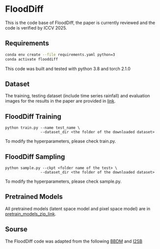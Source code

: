 # FloodDiff
This is the code base of FloodDiff, the paper is currently reviewed and the code is verified by ICCV 2025.
## Requirements
```bash
conda env create --file requirements.yaml python=3
conda activate flooddiff
```
This code was built and tested with python 3.8 and torch 2.1.0
## Dataset
The training, testing dataset (include time series rainfall) and evaluation images for the results in the paper are provided in [link](https://drive.google.com/drive/folders/1N9ZAvTmtkQih-eYWm47XlJhUIwKmya3U?usp=sharing).
## FloodDiff Training

```
python train.py --name test_name \
                --dataset_dir <the folder of the downloaded dataset>
```
To modify the hyperparameters, please check train.py. 
## FloodDiff Sampling
```
python sample.py --ckpt <folder name of the test> \ 
                --dataset_dir <the folder of the downloaded dataset>
```
To modify the hyperparameters, please check sample.py. 
## Pretrained Models
All pretrained models (latent space model and pixel space model) are in [pretrain_models_zip_link](https://www.dropbox.com/scl/fo/ueh7u6848uz04ks5uiawu/AFz863yyXUiiaaIs16yyDT4?rlkey=cpb3y8hinz7cjzos3uec1llk7&e=1&dl=0).
## Sourse
The FloodDiff code was adapted from the following [BBDM](https://github.com/xuekt98/BBDM) and [I2SB](https://github.com/NVlabs/I2SB)
